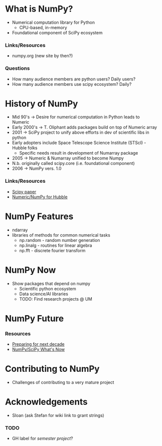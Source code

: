 # What is NumPy?
 - Numerical computation library for Python
   - CPU-based, in-memory
 - Foundational component of SciPy ecosystem
### Links/Resources
 - numpy.org (new site by then?)
### Questions
 - How many audience members are python users? Daily users?
 - How many audience members use scipy ecosystem? Daily?

# History of NumPy
 - Mid 90's -> Desire for numerical computation in Python leads to Numeric
 - Early 2000's -> T. Oliphant adds packages build on top of Numeric array
 - 2001 -> SciPy project to unify above efforts in dev of scientific libs in 
   python
 - Early adopters include Space Telescope Science Institute (STScI) - Hubble folks
   - Specific needs result in development of Numarray package
 - 2005 -> Numeric & Numarray unified to become Numpy
 - N.b. originally called scipy.core (i.e. foundational component)
 - 2006 -> NumPy vers. 1.0
### Links/Resources
 - [Scipy paper](https://arxiv.org/pdf/1907.10121.pdf)
 - [Numeric/NumPy for Hubble](https://conference.scipy.org/scipy2011/slides/greenfield_keynote_astronomy.pdf)
 
# NumPy Features
 - ndarray
 - libraries of methods for common numerical tasks
   - np.random - random number generation
   - np.linalg - routines for linear algebra
   - np.fft    - discrete fourier transform

# NumPy Now
 - Show packages that depend on numpy
   - Scientific python ecosystem
   - Data science/AI libraries
   - TODO: Find research projects @ UM

# NumPy Future
### Resources
 - [Preparing for next decade](https://www.slideshare.net/RalfGommers/inside-numpy-preparing-for-the-next-decade)
 - [NumPy/SciPy What's Now](https://www.slideshare.net/RalfGommers/pydata-nyc-whatsnew-numpyscipy-2019)

# Contributing to NumPy
 - Challenges of contributing to a very mature project
 
# Acknowledgements
 - Sloan (ask Stefan for wiki link to grant strings)
 
### TODO
 - GH label for *semester project*?